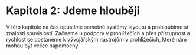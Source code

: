 # Kapitola 2: Jdeme hlouběji

V této kapitole na čas opustíme samotné systémy layoutu a prohloubíme si znalosti souvislostí. Začneme u podpory v prohlížečích a přes přístupnost a rychlost se dostaneme k vývojářským nástrojům v prohlížečích, které nám mohou být velice nápomocny.
